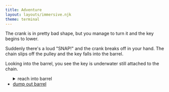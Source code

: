 ```yaml
---
title: Adventure
layout: layouts/immersive.njk
theme: terminal
---
```


The crank is in pretty bad shape, but you manage to turn it and the key begins to lower.

Suddenly there's a loud "SNAP!" and the crank breaks off in your hand. The chain slips off the pulley and the key falls into the barrel.

Looking into the barrel, you see the key is underwater still attached to the chain.

<ul>
<details>
  <summary><a>reach into barrel</a></summary>
  <p>You reach into the barrel but it's too deep and you can't reach the bottom. You've only succeeded in getting your arm wet.</p>
</details>
<a href="/adventure/room3/dump"><li>dump out barrel</li></a>
</ul>
